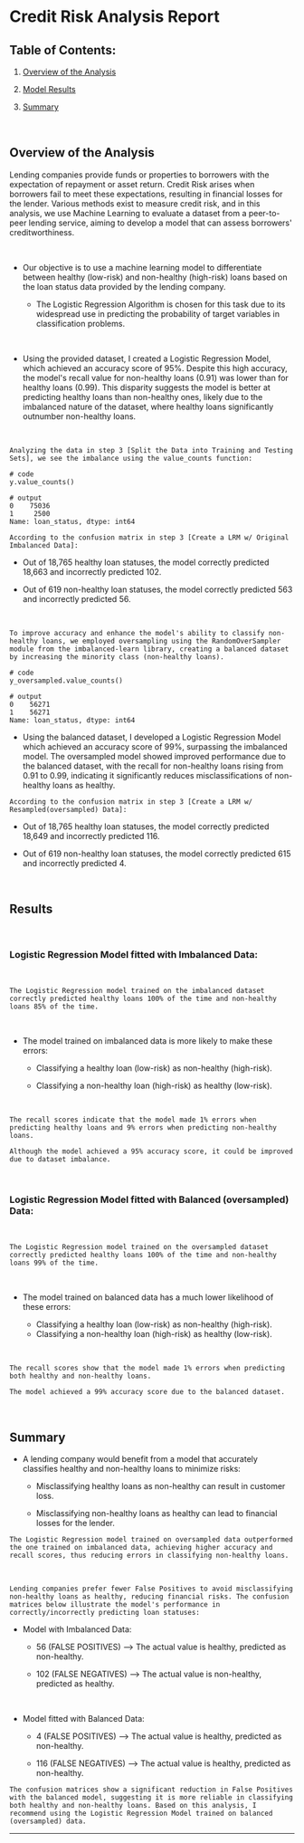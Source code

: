 # Credit Risk Analysis Report

## Table of Contents: 

1. [Overview of the Analysis](#overview-of-the-analysis)

2. [Model Results](#results)

3. [Summary](#summary)

</br>

## **Overview of the Analysis**

Lending companies provide funds or properties to borrowers with the expectation of repayment or asset return. Credit Risk arises when borrowers fail to meet these expectations, resulting in financial losses for the lender. Various methods exist to measure credit risk, and in this analysis, we use Machine Learning to evaluate a dataset from a peer-to-peer lending service, aiming to develop a model that can assess borrowers' creditworthiness.

</br>

* Our objective is to use a machine learning model to differentiate between healthy (low-risk) and non-healthy (high-risk) loans based on the loan status data provided by the lending company.

  * The Logistic Regression Algorithm is chosen for this task due to its widespread use in predicting the probability of target variables in classification problems.

</br>

* Using the provided dataset, I created a Logistic Regression Model, which achieved an accuracy score of 95%. Despite this high accuracy, the model's recall value for non-healthy loans (0.91) was lower than for healthy loans (0.99). This disparity suggests the model is better at predicting healthy loans than non-healthy ones, likely due to the imbalanced nature of the dataset, where healthy loans significantly outnumber non-healthy loans.

</br>

`Analyzing the data in step 3 [Split the Data into Training and Testing Sets], we see the imbalance using the value_counts function:`

```
# code
y.value_counts()

# output
0    75036
1     2500
Name: loan_status, dtype: int64
```

`According to the confusion matrix in step 3 [Create a LRM w/ Original Imbalanced Data]:`

* Out of 18,765 healthy loan statuses, the model correctly predicted 18,663 and incorrectly predicted 102.

* Out of 619 non-healthy loan statuses, the model correctly predicted 563 and incorrectly predicted 56.

</br>

`To improve accuracy and enhance the model's ability to classify non-healthy loans, we employed oversampling using the RandomOverSampler module from the imbalanced-learn library, creating a balanced dataset by increasing the minority class (non-healthy loans).`

```
# code
y_oversampled.value_counts()

# output
0    56271
1    56271
Name: loan_status, dtype: int64
```

  * Using the balanced dataset, I developed a Logistic Regression Model which achieved an accuracy score of 99%, surpassing the imbalanced model. The oversampled model showed improved performance due to the balanced dataset, with the recall for non-healthy loans rising from 0.91 to 0.99, indicating it significantly reduces misclassifications of non-healthy loans as healthy.

`According to the confusion matrix in step 3 [Create a LRM w/ Resampled(oversampled) Data]:`

* Out of 18,765 healthy loan statuses, the model correctly predicted 18,649 and incorrectly predicted 116.

* Out of 619 non-healthy loan statuses, the model correctly predicted 615 and incorrectly predicted 4.

</br>

## **Results**

</br>

### Logistic Regression Model fitted with Imbalanced Data: 

</br>

`The Logistic Regression model trained on the imbalanced dataset correctly predicted healthy loans 100% of the time and non-healthy loans 85% of the time.`

</br>

* The model trained on imbalanced data is more likely to make these errors:

  * Classifying a healthy loan (low-risk) as non-healthy (high-risk).

  * Classifying a non-healthy loan (high-risk) as healthy (low-risk).


</br>

`The recall scores indicate that the model made 1% errors when predicting healthy loans and 9% errors when predicting non-healthy loans.`

`Although the model achieved a 95% accuracy score, it could be improved due to dataset imbalance.`


</br>

### Logistic Regression Model fitted with Balanced (oversampled) Data:

</br>

`The Logistic Regression model trained on the oversampled dataset correctly predicted healthy loans 100% of the time and non-healthy loans 99% of the time.`

</br>

* The model trained on balanced data has a much lower likelihood of these errors:

  * Classifying a healthy loan (low-risk) as non-healthy (high-risk).
  * Classifying a non-healthy loan (high-risk) as healthy (low-risk).
</br>

`The recall scores show that the model made 1% errors when predicting both healthy and non-healthy loans.`

`The model achieved a 99% accuracy score due to the balanced dataset.`


</br>

## **Summary**

* A lending company would benefit from a model that accurately classifies healthy and non-healthy loans to minimize risks:

  * Misclassifying healthy loans as non-healthy can result in customer loss.

  * Misclassifying non-healthy loans as healthy can lead to financial losses for the lender.

`The Logistic Regression model trained on oversampled data outperformed the one trained on imbalanced data, achieving higher accuracy and recall scores, thus reducing errors in classifying non-healthy loans.`

</br>

`Lending companies prefer fewer False Positives to avoid misclassifying non-healthy loans as healthy, reducing financial risks. The confusion matrices below illustrate the model's performance in correctly/incorrectly predicting loan statuses:`

* Model with Imbalanced Data: 
  
  * 56 (FALSE POSITIVES) --> The actual value is healthy, predicted as non-healthy.


  * 102 (FALSE NEGATIVES) --> The actual value is non-healthy, predicted as healthy.

</br>

* Model fitted with Balanced Data: 
  
  * 4 (FALSE POSITIVES) --> The actual value is healthy, predicted as non-healthy.


  * 116 (FALSE NEGATIVES) --> The actual value is healthy, predicted as non-healthy.
  
`The confusion matrices show a significant reduction in False Positives with the balanced model, suggesting it is more reliable in classifying both healthy and non-healthy loans. Based on this analysis, I recommend using the Logistic Regression Model trained on balanced (oversampled) data.`

---